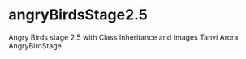 # angryBirdsStage2.5
Angry Birds stage 2.5 with Class Inheritance and Images
Tanvi Arora
AngryBirdStage